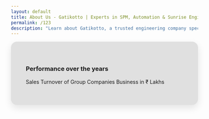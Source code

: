 ```yaml
---
layout: default
title: About Us - Gatikotto | Experts in SPM, Automation & Sunrise Engineering
permalink: /123
description: "Learn about Gatikotto, a trusted engineering company specializing in SPM, automation, conveyors, dies, jigs, and rubber & plastic parts. Precision, innovation, and quality define us"
---
```

<script src="https://cdn.jsdelivr.net/npm/chart.js"></script>
  <style>
    .chart-container {
      background: #e0e0e0;
      padding: 40px;
      border-radius: 16px;
      box-shadow: 0 8px 20px rgba(0,0,0,0.1);
    }
  </style>
   <div class="container my-5">
    <div class="chart-container">
      <h3 class="text-primary text-center mb-2">Performance over the years</h3>
      <p class="text-center text-muted mb-4">Sales Turnover of Group Companies Business in ₹ Lakhs</p>
      <canvas id="performanceChart" height="100"></canvas>
    </div>
  </div>

  <script>
    const ctx = document.getElementById('performanceChart').getContext('2d');

    const performanceChart = new Chart(ctx, {
      type: 'bar',
      data: {
        labels: [
          '2018~19', '2019~20', '2020~21', '2021~22',
          '2022~23', '2023~24', '2024~25', '2025~26'
        ],
        datasets: [
          {
            label: 'Actual Sales',
            data: [95, 70, 115, 120, 155, 218, 128, 45],
            backgroundColor: '#0d6efd'
          },
          {
            label: 'Target (2025~26)',
            data: [null, null, null, null, null, null, null, 350],
            backgroundColor: '#f9e79f',
            borderColor: '#000',
            borderWidth: 1,
            borderDash: [5, 5]
          }
        ]
      },
      options: {
        responsive: true,
        plugins: {
          legend: {
            display: true,
            position: 'top',
          },
          tooltip: {
            mode: 'index',
            intersect: false
          }
        },
        scales: {
          y: {
            beginAtZero: true,
            title: {
              display: true,
              text: '₹ Lakhs'
            }
          }
        }
      }
    });
  </script>
